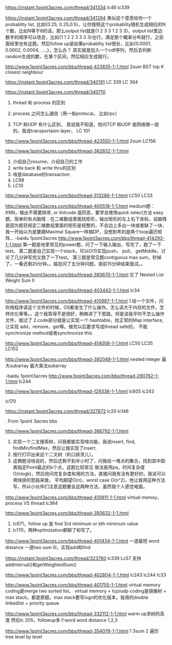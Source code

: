 

https://instant.1point3acres.com/thread/341334
lc46
lc339



https://instant.1point3acres.com/thread/341294
类似这个意思给你一个probablity list, 比如{0.25, 0.25,0.5}，让你按照这个probablity随机生成相应的N个数，比如N等于8的话，那么output list就是{1 2 3 3 1 2 3 3}，output list里边数字的顺序可以改变，比如{1 1 2 2 3 3 3 3}也行，满足那个概率分布就行，之前面经里也有这题。然后follow up是如果probablity list很长，比如{0.0001, 0.0002, 0.0004, ....,}，怎么办？ 其实就是加入一个cdf序列，然后去判断random生成的数，在某个区间，然后相应生成就行。

http://www.1point3acres.com/bbs/thread-423835-1-1.html
2sum
BST top K closest neighbour



https://instant.1point3acres.com/thread/340191
LC 339
LC 364

https://instant.1point3acres.com/thread/340710
1. thread 和 process 的区别



2. process 之间怎么通信（用一些protocal， 比如rpc）
3. TCP 和UDP 有什么区别， 我说我不知道，他问TCP 和UDP 是网络哪一层的，我说transportaion layer，
LC 101

http://www.1point3acres.com/bbs/thread-423550-1-1.html
2sum
LC156



http://www.1point3acres.com/bbs/thread-362832-1-1.html
1. 介绍自己resume，介绍自己的工作
2. write back 和 write thru的区别
3. 啥是database的transaction
4. LC98
5. LC10

http://www.1point3acres.com/bbs/thread-313286-1-1.html
LC50
LC33

http://www.1point3acres.com/bbs/thread-400518-1-1.html
medium题：KNN，输出不需要排序, or lintcode 遛药恶，要学会使用quick select方法
easy题，简单的有点脑残：在二维数组里面找矩形，输出矩形的左上右下坐标，说脑残是因为题目规定二维数组里面的矩形是规整的，不会边上多出一块或者缺了一块，我一开始以为是要跟Maximal Square一样搞DP，没想到考的是两个loop遍历矩阵...
-baidu 1point3acres
http://www.1point3acres.com/bbs/thread-414293-1-1.html
第一题是地里常见的power题，问了一下输入输出，写完了，跑了一下test。
第二题是自己实现一个stack，可以O(1)实现push， pull， getMiddle，讨论了几分钟写完又跑了一下test。
第三题是常见题contiguous max sum，秒掉了，一看还剩20分钟。。尴尬问了五分钟问题，提前15分钟结束面试。。

http://www.1point3acres.com/bbs/thread-393670-1-1.html
忘了
Nested List Weight Sum II



http://www.1point3acres.com/bbs/thread-403443-1-1.html
lc34




http://www.1point3acres.com/bbs/thread-410987-1-1.html
1.给一个文件，问你用程序读这个文件的时候，OS都发生了什么操作。怎么读大于内存的文件，怎样优化等等。。这个我答得不是很好，稍微讲了下思路，但是说我平时不怎么操作文件，就过了
2.code部分就是让实现一个 hashtable，给正常的Map interface,让实现 add，remove，get等。做完以后要求写成thread safe的， 不能synchronize method或者synchronize this


http://www.1point3acres.com/bbs/thread-414008-1-1.html
LC50
LC35
LC152


http://www.1point3acres.com/bbs/thread-392049-1-1.html
nested integer
最大subarray
最大乘法subarray

-baidu 1point3acres
http://www.1point3acres.com/bbs/thread-290762-1-1.html
lc244




http://www.1point3acres.com/bbs/thread-129336-1-1.html
lc605
lc243

lc170


https://instant.1point3acres.com/thread/327872
lc20
lc146

. From 1point 3acres bbs

http://www.1point3acres.com/bbs/thread-366792-1-1.html
1. 实现一个二叉搜索树，问我都能实现啥功能，我说insert, find, findMin/findMax，然后让我实现了insert.
2. 按行打印出来这个二叉树（利口妖灵儿）。
3. 这俩题没啥说的，然后还剩不到半小时了，问我给一堆点的集合，找到其中距离指定Point最近的k个点，这题比较常见
做法是用pq，时间复杂度O(nlogk)，然后他问完复杂度和用的方法，直接问我有没有更好的，我说可以用快排的思路来做，
平均期望O(n)，worst case O(n^2)，他让我用这种方法写，所以小伙伴们注意这题要会这两种方法，虽然我个人感觉电面，


http://www.1point3acres.com/bbs/thread-410911-1-1.html
virtual memoy， process VS thread
lc364



http://www.1point3acres.com/bbs/thread-393632-1-1.html
1. lc671，follow up 是 find 3rd minimum or kth minimum value
2. lc170，两种optimization都聊了和写了。




http://www.1point3acres.com/bbs/thread-401434-1-1.html
一道最短 word distance
一道two sum III，实现add和find




https://instant.1point3acres.com/thread/323760
lc339
Lc57
支持addInterval()和getWeightedSum()



http://www.1point3acres.com/bbs/thread-402804-1-1.html
lc243
lc244
lc33



http://www.1point3acres.com/bbs/thread-401755-1-1.html
virtual memory
coding是merge two sorted list。
virtual memory + tcp/udp coding是镜像树 + max stack。都是原题。max stack要写logn的优化版本。我用的double linkedlist + priority queue


http://www.1point3acres.com/bbs/thread-332112-1-1.html
warm up求树的高度 然后lc 205，followup多个word
word distance 1,2,3



http://www.1point3acres.com/bbs/thread-354078-1-1.html
1 3sum 2 遍历tree level by level

